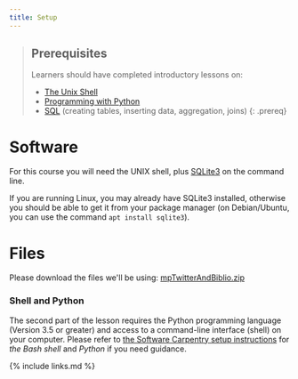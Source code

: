 ```yaml
---
title: Setup
---
```





> ## Prerequisites 
>
> Learners should have completed introductory lessons on:
>
> * [The Unix Shell](http://swcarpentry.github.io/shell-novice/)
> * [Programming with Python](http://swcarpentry.github.io/python-novice-inflammation/)
> * [SQL](http://swcarpentry.github.iosql-novice-survey/) (creating tables, inserting data, aggregation, joins)
{: .prereq}

# Software
For this course you will need the UNIX shell, plus [SQLite3](http://www.sqlite.org/) on the command line.

If you are running Linux, you may already have SQLite3 installed, otherwise you
should be able to get it from your package manager (on Debian/Ubuntu, you can
use the command `apt install sqlite3`).

# Files
Please download the files we'll be using: [mpTwitterAndBiblio.zip]({{page.root}}/data/mpTwitterAndBiblio.zip)


### Shell and Python
The second part of the lesson requires the Python programming language (Version 3.5 or greater) and access to a command-line interface (shell) on your computer.
Please refer to [the Software Carpentry setup instructions](http://carpentries.github.io/workshop-template/#setup) for
*the Bash shell* and *Python* if you need guidance.




{% include links.md %}
